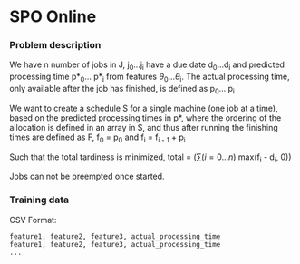 # SPO Online

### Problem description

We have n number of jobs in J, j<sub>0</sub>...j<sub>i</sub> have a due date d<sub>0</sub>...d<sub>i</sub> and predicted processing time p\*<sub>0</sub>... p\*<sub>i</sub> from features $\theta$<sub>0</sub>...$\theta$<sub>i</sub>. The actual processing time, only available after the job has finished, is defined as  p<sub>0</sub>... p<sub>i</sub>

We want to create a schedule S for a single machine (one job at a time), based on the predicted processing times in p\*, where the ordering of the allocation is defined in an array in S, and thus after running the finishing times are defined as F, f<sub>0</sub> = p<sub>0</sub> and f<sub>i</sub> = f<sub>i - 1</sub> + p<sub>i</sub>

Such that the total tardiness is minimized, total = ($\sum(i = 0...n)$ max(f<sub>i</sub> - d<sub>i</sub>, 0))

Jobs can not be preempted once started.

### Training data

CSV Format:
```
feature1, feature2, feature3, actual_processing_time
feature1, feature2, feature3, actual_processing_time
...
```

```

```
